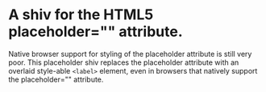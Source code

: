 A shiv for the HTML5 placeholder="" attribute.
==============================================

Native browser support for styling of the placeholder attribute is still very poor.  This placeholder shiv replaces the placeholder attribute with an overlaid style-able ```<label>``` element, even in browsers that natively support the placeholder="" attribute.
